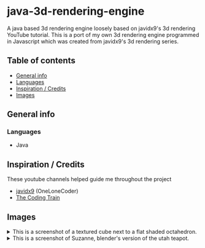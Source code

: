 # java-3d-rendering-engine
A java based 3d rendering engine loosely based on javidx9's 3d rendering YouTube tutorial. This is a port of my own 3d rendering engine programmed in Javascript which was created from javidx9's 3d rendering series.

## Table of contents
* [General info](#general-info)
* [Languages](#languages)
* [Inspiration / Credits](#inspiration)
* [Images](#visuals)

## General info


### Languages
* Java

## Inspiration / Credits
These youtube channels helped guide me throughout the project
* [javidx9](https://www.youtube.com/channel/UC-yuWVUplUJZvieEligKBkA) (OneLoneCoder)
* [The Coding Train](https://www.youtube.com/channel/UCvjgXvBlbQiydffZU7m1_aw)

## Images
<details>
<summary>This is a screenshot of a textured cube next to a flat shaded octahedron.</summary>
<br>
<img src="./texturedCubeWithGouraudLighting.png">
</details>

<details>
<summary>This is a screenshot of Suzanne, blender's version of the utah teapot.</summary>
<br>
<img src="./Suzanne.png">
</details>
